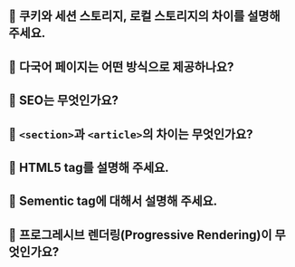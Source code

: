 ## 🩻 쿠키와 세션 스토리지, 로컬 스토리지의 차이를 설명해 주세요.

## 🩻 다국어 페이지는 어떤 방식으로 제공하나요?

## 🩻 SEO는 무엇인가요?

## 🩻 ```<section>```과 ```<article>```의 차이는 무엇인가요?

## 🩻 HTML5 tag를 설명해 주세요.

## 🩻 Sementic tag에 대해서 설명해 주세요.

## 🩻 프로그레시브 렌더링(Progressive Rendering)이 무엇인가요?
